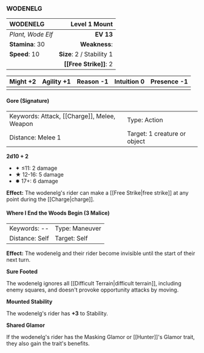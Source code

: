 ### WODENELG

| WODENELG          |         **Level 1 Mount** |
| :---------------- | ------------------------: |
| *Plant, Wode Elf* |                 **EV 13** |
| **Stamina**: 30   |             **Weakness**: |
| **Speed**: 10     | **Size**: 2 / Stability 1 |
|                   |    **[[Free Strike]]**: 2 |

| **Might** +2 | **Agility** +1 | **Reason** -1 | **Intuition** 0 | **Presence** -1 |
| ------------ | -------------- | ------------- | --------------- | --------------- |
|              |                |               |                 |                 |

#### Gore (Signature)

|                                             |                              |
| :------------------------------------------ | :--------------------------- |
| Keywords: Attack, [[Charge]], Melee, Weapon | Type: Action                 |
| Distance: Melee 1                           | Target: 1 creature or object |

**2d10 + 2**

- ✦ ≤11: 2 damage
- ★ 12-16: 5 damage
- ✸ 17+: 6 damage

**Effect:** The wodenelg's rider can make a [[Free Strike|free strike]] at any point during the [[Charge|charge]].

#### Where I End the Woods Begin (3 Malice)

|                |                |
| :------------- | :------------- |
| Keywords: --   | Type: Maneuver |
| Distance: Self | Target: Self   |

**Effect:** The wodenelg and their rider become invisible until the start of their next turn.

**Sure Footed**

The wodenelg ignores all [[Difficult Terrain|difficult terrain]], including enemy squares, and doesn't provoke opportunity attacks by moving.

**Mounted Stability**

The wodenelg's rider has **+3** to Stability.

**Shared Glamor**

If the wodenelg's rider has the Masking Glamor or [[Hunter]]'s Glamor trait, they also gain the trait's benefits.
